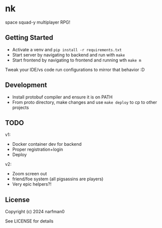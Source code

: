 # nk

space squad-y multiplayer RPG!

## Getting Started

* Activate a venv and `pip install -r requirements.txt`
* Start server by navigating to backend and run with `make`
* Start frontend by navigating to frontend and running wth `make m`

Tweak your IDE/vs code run configurations to mirror that behavior :D

## Development

* Install protobuf compiler and ensure it is on PATH
* From proto directory, make changes and use `make deploy` to cp to other projects

## TODO

v1:

* Docker container dev for backend
* Proper registration+login
* Deploy

v2:
* Zoom screen out
* friend/foe system (all pigsassins are players)
* Very epic helpers?!

## License

Copyright (c) 2024 narfman0

See LICENSE for details
